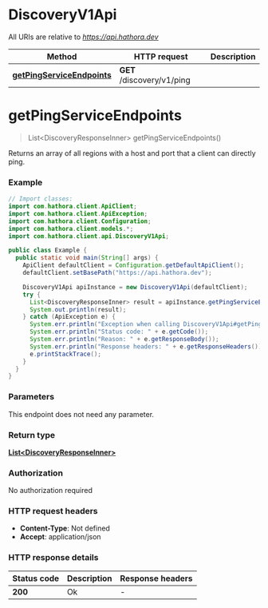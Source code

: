 # DiscoveryV1Api

All URIs are relative to *https://api.hathora.dev*

| Method | HTTP request | Description |
|------------- | ------------- | -------------|
| [**getPingServiceEndpoints**](DiscoveryV1Api.md#getPingServiceEndpoints) | **GET** /discovery/v1/ping |  |


<a id="getPingServiceEndpoints"></a>
# **getPingServiceEndpoints**
> List&lt;DiscoveryResponseInner&gt; getPingServiceEndpoints()



Returns an array of all regions with a host and port that a client can directly ping.

### Example
```java
// Import classes:
import com.hathora.client.ApiClient;
import com.hathora.client.ApiException;
import com.hathora.client.Configuration;
import com.hathora.client.models.*;
import com.hathora.client.api.DiscoveryV1Api;

public class Example {
  public static void main(String[] args) {
    ApiClient defaultClient = Configuration.getDefaultApiClient();
    defaultClient.setBasePath("https://api.hathora.dev");

    DiscoveryV1Api apiInstance = new DiscoveryV1Api(defaultClient);
    try {
      List<DiscoveryResponseInner> result = apiInstance.getPingServiceEndpoints();
      System.out.println(result);
    } catch (ApiException e) {
      System.err.println("Exception when calling DiscoveryV1Api#getPingServiceEndpoints");
      System.err.println("Status code: " + e.getCode());
      System.err.println("Reason: " + e.getResponseBody());
      System.err.println("Response headers: " + e.getResponseHeaders());
      e.printStackTrace();
    }
  }
}
```

### Parameters
This endpoint does not need any parameter.

### Return type

[**List&lt;DiscoveryResponseInner&gt;**](DiscoveryResponseInner.md)

### Authorization

No authorization required

### HTTP request headers

 - **Content-Type**: Not defined
 - **Accept**: application/json

### HTTP response details
| Status code | Description | Response headers |
|-------------|-------------|------------------|
| **200** | Ok |  -  |

